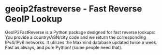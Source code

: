 # geoip2fastreverse - Fast Reverse GeoIP Lookup

<!-- [![PyPI version](https://badge.fury.io/py/geoip2fastreverse.svg)](https://badge.fury.io/py/geoip2fastreverse)
[![Build Status](https://travis-ci.org/yourusername/geoip2fastreverse.svg?branch=main)](https://travis-ci.org/yourusername/geoip2fastreverse)
[![Coverage Status](https://coveralls.io/repos/github/yourusername/geoip2fastreverse/badge.svg?branch=main)](https://coveralls.io/github/yourusername/geoip2fastreverse?branch=main)
[![License](https://img.shields.io/pypi/l/geoip2fastreverse.svg)](https://opensource.org/licenses/MIT)
[![Downloads](https://pepy.tech/badge/geoip2fastreverse)](https://pepy.tech/project/geoip2fastreverse)
[![Code Quality](https://img.shields.io/lgtm/grade/python/github/yourusername/geoip2fastreverse)](https://lgtm.com/projects/g/yourusername/geoip2fastreverse/context:python)
[![Language grade: Python](https://img.shields.io/lgtm/grade/python/g/yourusername/geoip2fastreverse.svg?logo=lgtm&logoWidth=18)](https://lgtm.com/projects/g/yourusername/geoip2fastreverse/context:python) -->

GeoIP2FastReverse is a Python package designed for fast reverse lookups: You provide a country/ASN/city code and we return the corresponding IPv4/IPv6 networks. It utilizes the Maxmind database updated twice a week. Fast as always, and pure Python! (some people need that).

<!-- 
# Installation
```bash
pip install geoip2fastreverse
``` -->
